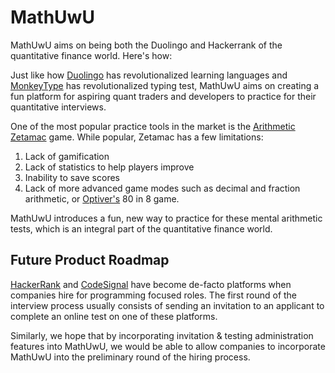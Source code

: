 # MathUwU

MathUwU aims on being both the Duolingo and Hackerrank of the quantitative finance world. Here's how:

Just like how [Duolingo](https://www.duolingo.com/) has revolutionalized learning languages and [MonkeyType](https://monkeytype.com/) has revolutionalized typing test, MathUwU aims on creating a fun platform for aspiring quant traders and developers to practice for their quantitative interviews.

One of the most popular practice tools in the market is the [Arithmetic Zetamac](https://arithmetic.zetamac.com/) game. While popular, Zetamac has a few limitations:
1. Lack of gamification
2. Lack of statistics to help players improve
3. Inability to save scores
4. Lack of more advanced game modes such as decimal and fraction arithmetic, or [Optiver's](https://optiver.com/) 80 in 8 game.

MathUwU introduces a fun, new way to practice for these mental arithmetic tests, which is an integral part of the quantitative finance world.

## Future Product Roadmap

[HackerRank](https://www.hackerrank.com/) and [CodeSignal](https://codesignal.com/) have become de-facto platforms when companies hire for programming focused roles. The first round of the interview process usually consists of sending an invitation to an applicant to complete an online test on one of these platforms.

Similarly, we hope that by incorporating invitation & testing administration features into MathUwU, we would be able to allow companies to incorporate MathUwU into the preliminary round of the hiring process.
